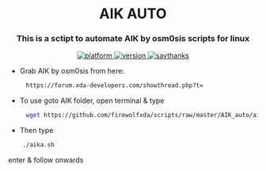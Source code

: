 <h1 align="center">AIK AUTO</h1>

<h3 align="center">This is a sctipt to automate AIK by osm0sis scripts for linux</h3>

<div align="center">
</a>
<a href="#">
  <img src="https://img.shields.io/badge/platform-linux-blue.svg?style=flat-square"
    alt="platform">
</a>

<a href="#">
  <img src="https://img.shields.io/badge/version-03092018-brightgreen.svg?style=flat-square"
    alt="version">
</a>

<a href="https://saythanks.io/to/firewolfxda">
   <img src="https://img.shields.io/badge/Say%20Thanks-!-1EAEDB.svg?style=flat-square"
     alt="saythanks" />
 </a>

</div>

- Grab AIK by osm0sis from here:

```bash
     https://forum.xda-developers.com/showthread.php?t=
```

- To use goto AIK folder, open terminal & type

```bash
     wget https://github.com/firewolfxda/scripts/raw/master/AIK_auto/aika.sh
```
- Then type

```bash
    ./aika.sh
```
enter & follow onwards
